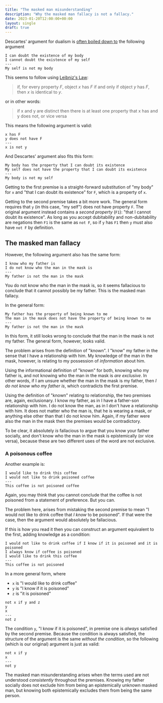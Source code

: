 ```yaml
---
title: "The masked man misunderstanding"
description: "Why the masked man fallacy is not a fallacy."
date: 2023-01-20T12:00:00+00:00
layout: single
draft: true
---
```


Descartes' argument for dualism is [often boiled down to](https://www.jstor.org/stable/2253091) the following argument

```
I can doubt the existence of my body
I cannot doubt the existence of my self
---
My self is not my body
```

This seems to follow using [Leibniz's Law](https://plato.stanford.edu/entries/identity-indiscernible/):

> if, for every property _F_, object _x_ has _F_ if and only if object _y_ has _F_, then _x_ is identical to _y_.

or in other words:

> if x and y are distinct then there is at least one property that x has and y does not, or vice versa

This means the following argument is valid:

```
x has F
y does not have F
---
x is not y
```

And Descartes' argument also fits this form:

```
My body has the property that I can doubt its existence
My self does not have the property that I can doubt its existence
---
My body is not my self
```

Getting to the first premise is a straight-forward substitution of "my body" for `x` and "that I can doubt its existence" for `F`, which is a property of `x`.

Getting to the second premise takes a bit more work. The general form requires that `y` (in this case, "my self") does not have property `F`. The original argument instead contains a _second property_ (`F1`): "that I cannot doubt its existence". As long as you accept dubitability and non-dubitability are negations then `F1` is the same as `not F`, so if `y` has `F1` then `y` must also have `not F` by definition.

## The masked man fallacy

However, the following argument also has the same form:

```
I know who my father is
I do not know who the man in the mask is
---
My father is not the man in the mask
```

You do not know who the man in the mask is, so it seems fallacious to conclude that it cannot possibly be my father. This is the masked man fallacy.

In the general form:

```
My father has the property of being known to me
The man in the mask does not have the property of being known to me
---
My father is not the man in the mask
```

In this form, it still looks wrong to conclude that the man in the mask is not my father. The general form, however, looks valid.

The problem arises from the definition of "known". I "know" my father in the sense that I have a relationship with him. My knowledge of the man in the mask, however, is relating to my possession of _information_ about him.

Using the informational definition of "known" for both, knowing who my father is, and not knowing who the man in the mask is _are exclusive_. In other words, if I am unsure whether the man in the mask is my father, then _I do not know who my father is_, which contradicts the first premise.

Using the definition of "known" relating to relationship, the two premises are, again, exclusionary. I know my father, as in I have a father-son relationship with him. I do not know the man, as in I don't have a relationship with him. It does not matter who the man is, that he is wearing a mask, or anything else other than that I do not know him. Again, if my father were also the man in the mask then the premises would be contradictory.

To be clear, it absolutely _is_ fallacious to argue that you know your father socially, and don't know who the man in the mask is epistemically (or vice versa), because these are two different uses of the word are not exclusive.

### A poisonous coffee

Another example is:

```
I would like to drink this coffee
I would not like to drink poisoned coffee
---
This coffee is not poisoned coffee
```

Again, you may think that you cannot conclude that the coffee is not poisoned from a statement of preference. But you can.

The problem here, arises from mistaking the second premise to mean "I would not like to drink coffee that _I know_ to be poisoned". If that were the case, then the argument would absolutely be fallacious.

If this is how you read it then you can construct an argument equivalent to the first, adding knowledge as a condition:

```
I would not like to drink coffee if I know if it is poisoned and it is poisoned
I always know if coffee is poisoned
I would like to drink this coffee
---
This coffee is not poisoned
```

In a more general form, where

- `x` is "I would like to drink coffee"
- `y` is "I know if it is poisoned"
- `z` is "it is poisoned"

```
not x if y and z
y
x
---
not z
```

The condition `y`, "I know if it is poisoned", in premise one is _always_ satisfied by the second premise. Because the condition is always satisfied, the structure of the argument is the same _without the condition_, so the following (which is our original) argument is just as valid:

```
not x if y
x
---
not y
```

The masked man misunderstanding arises when the terms used are not understood _consistently_ throughout the premises. Knowing my father socially does not exclude him from being an epistemically unknown masked man, but knowing both epistemically excludes them from being the same person.
